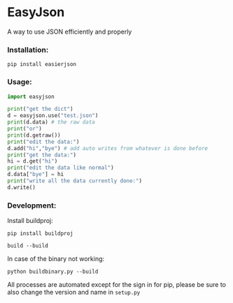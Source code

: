 # EasyJson
A way to use JSON efficiently and properly

### Installation:
`pip install easierjson`

### Usage:
```python
import easyjson

print("get the dict")
d = easyjson.use("test.json")
print(d.data) # the raw data
print("or")
print(d.getraw())
print("edit the data:")
d.add("hi","bye") # add auto writes from whatever is done before
print("get the data:")
hi = d.get("hi")
print("edit the data like normal")
d.data["bye"] = hi
print("write all the data currently done:")
d.write()
```


### Development:
Install buildproj:

`pip install buildproj`

`build --build`

In case of the binary not working:

`python buildbinary.py --build`

All processes are automated except for the sign in for pip, please be sure to also change the version and name in `setup.py`